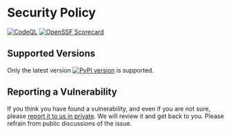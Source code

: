 # Security Policy

[![CodeQL](https://github.com/bckohan/enum-properties/actions/workflows/github-code-scanning/codeql/badge.svg?branch=main)](https://github.com/bckohan/enum-properties/actions/workflows/github-code-scanning/codeql?query=branch:main)
[![OpenSSF Scorecard](https://api.securityscorecards.dev/projects/github.com/bckohan/enum-properties/badge)](https://securityscorecards.dev/viewer/?uri=github.com/bckohan/enum-properties)

## Supported Versions

Only the latest version [![PyPI version](https://badge.fury.io/py/enum-properties.svg)](https://pypi.python.org/pypi/enum-properties) is supported.

## Reporting a Vulnerability

If you think you have found a vulnerability, and even if you are not sure, please [report it to us in private](https://github.com/bckohan/enum-properties/security/advisories/new). We will review it and get back to you. Please refrain from public discussions of the issue.
